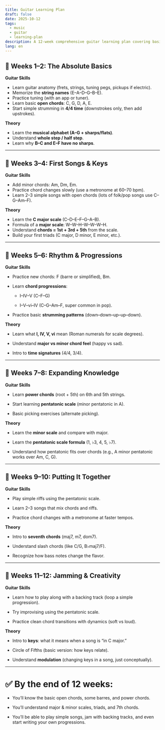 ```yaml
---
title: Guitar Learning Plan
draft: false
date: 2025-10-12
tags:
  - music
  - guitar
  - learning-plan
description: A 12-week comprehensive guitar learning plan covering basics to advanced techniques
lang: en
---
```


## 📅 Weeks 1–2: The Absolute Basics

**Guitar Skills**
- Learn guitar anatomy (frets, strings, tuning pegs, pickups if electric).
- Memorize the **string names** (E–A–D–G–B–E).
- Practice tuning (with an app or tuner).
- Learn basic **open chords**: C, G, D, A, E.
- Start simple strumming in **4/4 time** (downstrokes only, then add upstrokes).

**Theory**
- Learn the **musical alphabet (A–G + sharps/flats)**.
- Understand **whole step / half step**.
- Learn why **B–C and E–F have no sharps**.
---

## 📅 Weeks 3–4: First Songs & Keys

**Guitar Skills**
- Add minor chords: Am, Dm, Em.
- Practice chord changes slowly (use a metronome at 60–70 bpm).
- Learn 2–3 simple songs with open chords (lots of folk/pop songs use C–G–Am–F).

**Theory**
- Learn the **C major scale** (C–D–E–F–G–A–B).
- Formula of a **major scale**: W–W–H–W–W–W–H.
- Understand **chords = 1st + 3rd + 5th** from the scale.
- Build your first triads (C major, D minor, E minor, etc.).
---

## 📅 Weeks 5–6: Rhythm & Progressions

**Guitar Skills**

- Practice new chords: F (barre or simplified), Bm.
    
- Learn **chord progressions**:
    
    - I–IV–V (C–F–G)
        
    - I–V–vi–IV (C–G–Am–F, super common in pop).
        
- Practice basic **strumming patterns** (down–down–up–up–down).
    

**Theory**

- Learn what **I, IV, V, vi** mean (Roman numerals for scale degrees).
    
- Understand **major vs minor chord feel** (happy vs sad).
    
- Intro to **time signatures** (4/4, 3/4).
    

---

## 📅 Weeks 7–8: Expanding Knowledge

**Guitar Skills**

- Learn **power chords** (root + 5th) on 6th and 5th strings.
    
- Start learning **pentatonic scale** (minor pentatonic in A).
    
- Basic picking exercises (alternate picking).
    

**Theory**

- Learn the **minor scale** and compare with major.
    
- Learn the **pentatonic scale formula** (1, ♭3, 4, 5, ♭7).
    
- Understand how pentatonic fits over chords (e.g., A minor pentatonic works over Am, C, G).
    

---

## 📅 Weeks 9–10: Putting It Together

**Guitar Skills**

- Play simple riffs using the pentatonic scale.
    
- Learn 2–3 songs that mix chords and riffs.
    
- Practice chord changes with a metronome at faster tempos.
    

**Theory**

- Intro to **seventh chords** (maj7, m7, dom7).
    
- Understand slash chords (like C/G, B♭maj7/F).
    
- Recognize how bass notes change the flavor.
    

---

## 📅 Weeks 11–12: Jamming & Creativity

**Guitar Skills**

- Learn how to play along with a backing track (loop a simple progression).
    
- Try improvising using the pentatonic scale.
    
- Practice clean chord transitions with dynamics (soft vs loud).
    

**Theory**

- Intro to **keys**: what it means when a song is “in C major.”
    
- Circle of Fifths (basic version: how keys relate).
    
- Understand **modulation** (changing keys in a song, just conceptually).
    

---

# ✅ By the end of 12 weeks:

- You’ll know the basic open chords, some barres, and power chords.
    
- You’ll understand major & minor scales, triads, and 7th chords.
    
- You’ll be able to play simple songs, jam with backing tracks, and even start writing your own progressions.
